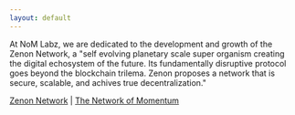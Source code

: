 ```yaml
---
layout: default
---
```


At NoM Labz, we are dedicated to the development and growth of the Zenon Network, a "self evolving planetary scale super organism creating the digital echosystem of the future. Its fundamentally disruptive protocol goes beyond the blockchain trilema. Zenon proposes a network that is secure, scalable, and achives true decentralization."

[Zenon Network](https://zenon.network) | [The Network of Momentum](https://www.youtube.com/watch?v=UqAequz4mgk)

